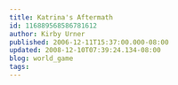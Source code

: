 ```yaml
---
title: Katrina's Aftermath
id: 116889568586781612
author: Kirby Urner
published: 2006-12-11T15:37:00.000-08:00
updated: 2008-12-10T07:39:24.134-08:00
blog: world_game
tags: 
---
```


